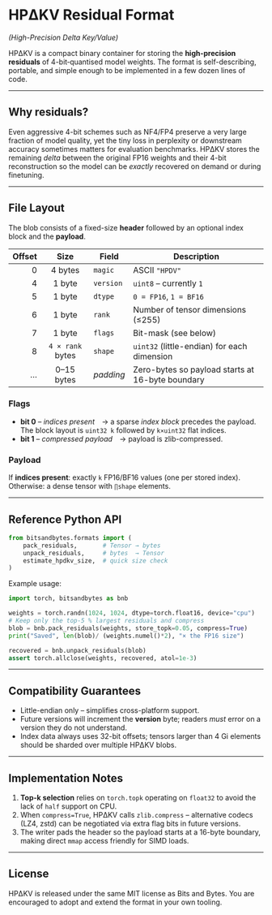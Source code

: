 # HPΔKV Residual Format

*(High-Precision Delta Key/Value)*

HPΔKV is a compact binary container for storing the **high-precision residuals**
of 4-bit‐quantised model weights.  The format is self-describing, portable, and
simple enough to be implemented in a few dozen lines of code.

---
## Why residuals?
Even aggressive 4-bit schemes such as NF4/FP4 preserve a very large fraction of
model quality, yet the tiny loss in perplexity or downstream accuracy sometimes
matters for evaluation benchmarks.  HPΔKV stores the remaining *delta* between
the original FP16 weights and their 4-bit reconstruction so the model can be
*exactly* recovered on demand or during finetuning.

---
## File Layout
The blob consists of a fixed-size **header** followed by an optional index block
and the **payload**.

| Offset | Size                     | Field      | Description                                      |
|-------:|:------------------------:|------------|--------------------------------------------------|
| 0      | 4 bytes                  | `magic`    | ASCII `"HPDV"`                                   |
| 4      | 1 byte                   | `version`  | `uint8` – currently `1`                          |
| 5      | 1 byte                   | `dtype`    | `0 = FP16`, `1 = BF16`                           |
| 6      | 1 byte                   | `rank`     | Number of tensor dimensions (≤255)               |
| 7      | 1 byte                   | `flags`    | Bit-mask (see below)                             |
| 8      | `4 × rank` bytes         | `shape`    | `uint32` (little-endian) for each dimension      |
| …      | 0–15 bytes               | *padding*  | Zero-bytes so payload starts at 16-byte boundary |

### Flags
* **bit 0** – *indices present* → a sparse *index block* precedes the payload.  
  The block layout is `uint32 k` followed by `k×uint32` flat indices.
* **bit 1** – *compressed payload* → payload is zlib-compressed.

### Payload
If **indices present**: exactly `k` FP16/BF16 values (one per stored index).  
Otherwise: a dense tensor with `∏shape` elements.

---
## Reference Python API
```python
from bitsandbytes.formats import (
    pack_residuals,       # Tensor → bytes
    unpack_residuals,     # bytes  → Tensor
    estimate_hpdkv_size,  # quick size check
)
```

Example usage:
```python
import torch, bitsandbytes as bnb

weights = torch.randn(1024, 1024, dtype=torch.float16, device="cpu")
# Keep only the top-5 % largest residuals and compress
blob = bnb.pack_residuals(weights, store_topk=0.05, compress=True)
print("Saved", len(blob)/ (weights.numel()*2), "× the FP16 size")

recovered = bnb.unpack_residuals(blob)
assert torch.allclose(weights, recovered, atol=1e-3)
```

---
## Compatibility Guarantees
*  Little-endian only – simplifies cross-platform support.
*  Future versions will increment the **version** byte; readers *must* error on
a version they do not understand.
*  Index data always uses 32-bit offsets; tensors larger than 4 Gi elements
should be sharded over multiple HPΔKV blobs.

---
## Implementation Notes
1. **Top-k selection** relies on `torch.topk` operating on `float32` to avoid the
   lack of `half` support on CPU.
2. When `compress=True`, HPΔKV calls `zlib.compress` – alternative codecs
   (LZ4, zstd) can be negotiated via extra flag bits in future versions.
3. The writer pads the header so the payload starts at a 16-byte boundary,
   making direct `mmap` access friendly for SIMD loads.

---
## License
HPΔKV is released under the same MIT license as Bits and Bytes.  You are
encouraged to adopt and extend the format in your own tooling. 